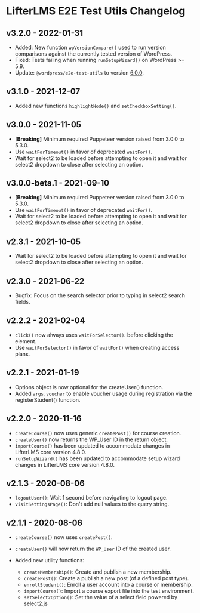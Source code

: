 LifterLMS E2E Test Utils Changelog
==================================

v3.2.0 - 2022-01-31
-------------------

+ Added: New function `wpVersionCompare()` used to run version comparisons against the currently tested version of WordPress.
+ Fixed: Tests failing when running `runSetupWizard()` on WordPress >= 5.9.
+ Update: `@wordpress/e2e-test-utils` to version [6.0.0](https://github.com/WordPress/gutenberg/blob/trunk/packages/e2e-test-utils/CHANGELOG.md#600-2022-01-27).


v3.1.0 - 2021-12-07
-------------------

+ Added new functions `highlightNode()` and `setCheckboxSetting()`.


v3.0.0 - 2021-11-05
-------------------

+ **[Breaking]** Minimum required Puppeteer version raised from 3.0.0 to 5.3.0.
+ Use `waitForTimeout()` in favor of deprecated `waitFor()`.
+ Wait for select2 to be loaded before attempting to open it and wait for select2 dropdown to close after selecting an option.


v3.0.0-beta.1 - 2021-09-10
--------------------------

+ **[Breaking]** Minimum required Puppeteer version raised from 3.0.0 to 5.3.0.
+ Use `waitForTimeout()` in favor of deprecated `waitFor()`.
+ Wait for select2 to be loaded before attempting to open it and wait for select2 dropdown to close after selecting an option.


v2.3.1 - 2021-10-05
-------------------

+ Wait for select2 to be loaded before attempting to open it and wait for select2 dropdown to close after selecting an option.


v2.3.0 - 2021-06-22
-------------------

+ Bugfix: Focus on the search selector prior to typing in select2 search fields.


v2.2.2 - 2021-02-04
-------------------

+ `click()` now always uses `waitForSelector()`. before clicking the element.
+ Use `waitForSelector()` in favor of `waitFor()` when creating access plans.


v2.2.1 - 2021-01-19
-------------------

+ Options object is now optional for the createUser() function.
+ Added `args.voucher` to enable voucher usage during registration via the registerStudent() function.


v2.2.0 - 2020-11-16
-------------------

+ `createCourse()` now uses generic `createPost()` for course creation.
+ `createUser()` now returns the WP_User ID in the return object.
+ `importCourse()` has been updated to accommodate changes in LifterLMS core version 4.8.0.
+ `runSetupWizard()` has been updated to accommodate setup wizard changes in LifterLMS core version 4.8.0.


v2.1.3 - 2020-08-06
-------------------
+ `logoutUser()`: Wait 1 second before navigating to logout page.
+ `visitSettingsPage()`: Don't add null values to the query string.

v2.1.1 - 2020-08-06
-------------------

+ `createCourse()` now uses `createPost()`.
+ `createUser()` will now return the `WP_User` ID of the created user.

+ Added new utility functions:

  + `createMembership()`: Create and publish a new membership.
  + `createPost()`: Create a publish a new post (of a defined post type).
  + `enrollStudent()`: Enroll a user account into a course or membership.
  + `importCourse()`: Import a course export file into the test environment.
  + `setSelect2Option()`: Set the value of a select field powered by select2.js
